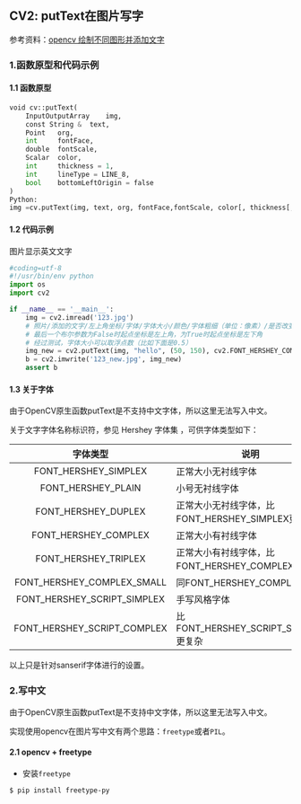 ## CV2: putText在图片写字

参考资料：[opencv 绘制不同图形并添加文字](https://www.jianshu.com/p/e99ede5103ed)

### 1.函数原型和代码示例

#### 1.1 函数原型

```python
void cv::putText(
    InputOutputArray    img,
    const String &  text,
    Point   org,
    int     fontFace,
    double  fontScale,
    Scalar  color,
    int     thickness = 1,
    int     lineType = LINE_8,
    bool    bottomLeftOrigin = false 
)       
Python:
img =cv.putText(img, text, org, fontFace,fontScale, color[, thickness[, lineType[, bottomLeftOrigin]]])
```

#### 1.2 代码示例

图片显示英文文字

```python
#coding=utf-8
#!/usr/bin/env python
import os
import cv2

if __name__ == '__main__':
    img = cv2.imread('123.jpg')
    # 照片/添加的文字/左上角坐标/字体/字体大小/颜色/字体粗细（单位：像素）/是否改变默认起点
    # 最后一个布尔参数为False时起点坐标是左上角，为True时起点坐标是左下角
    # 经过测试，字体大小可以取浮点数（比如下面是0.5）
    img_new = cv2.putText(img, "hello", (50, 150), cv2.FONT_HERSHEY_COMPLEX, 0.5, (0,255, 0), 1, False) 
    b = cv2.imwrite('123_new.jpg', img_new)
    assert b
```

#### 1.3 关于字体

由于OpenCV原生函数putText是不支持中文字体，所以这里无法写入中文。

关于文字字体名称标识符，参见 Hershey 字体集 ，可供字体类型如下：

| 字体类型 | 说明 |
| :---: | --- |
| FONT_HERSHEY_SIMPLEX | 正常大小无衬线字体 |
| FONT_HERSHEY_PLAIN | 小号无衬线字体 |
| FONT_HERSHEY_DUPLEX | 正常大小无衬线字体，比FONT_HERSHEY_SIMPLEX更复杂 |
| FONT_HERSHEY_COMPLEX | 正常大小有衬线字体 |
| FONT_HERSHEY_TRIPLEX | 正常大小有衬线字体，比FONT_HERSHEY_COMPLEX更复杂
| FONT_HERSHEY_COMPLEX_SMALL | 同FONT_HERSHEY_COMPLEX |
| FONT_HERSHEY_SCRIPT_SIMPLEX | 手写风格字体 |
| FONT_HERSHEY_SCRIPT_COMPLEX | 比FONT_HERSHEY_SCRIPT_SIMPLEX 更复杂 |

以上只是针对sanserif字体进行的设置。

### 2.写中文

由于OpenCV原生函数putText是不支持中文字体，所以这里无法写入中文。

实现使用opencv在图片写中文有两个思路：`freetype`或者`PIL`。

#### 2.1 opencv + freetype

* 安装`freetype`

```shell
$ pip install freetype-py
```










